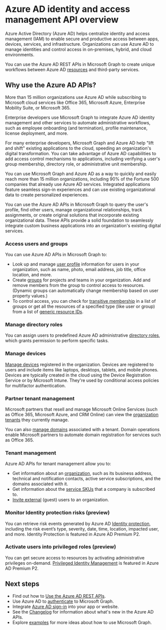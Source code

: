 # Azure AD identity and access management API overview

Azure Active Directory (Azure AD) helps centralize identity and access management (IAM) to enable secure and productive access between apps, devices, services, and infrastructure. Organizations can use Azure AD to manage identities and control access in on-premises, hybrid, and cloud environments.  

You can use the Azure AD REST APIs in Microsoft Graph to create unique workflows between Azure AD [resources](../resources/azure_ad_overview.md) and third-party services.

## Why use the Azure AD APIs?

More than 15 million organizations use Azure AD while subscribing to Microsoft cloud services like Office 365, Microsoft Azure, Enterprise Mobility Suite, or Microsoft 365.  

Enterprise developers use Microsoft Graph to integrate Azure AD identity management and other services to automate administrative workflows, such as employee onboarding (and termination), profile maintenance, license deployment, and more.

For many enterprise developers, Microsoft Graph and Azure AD help "lift and shift" existing applications to the cloud, speeding an organization's digital transformation. You can take advantage of Azure AD capabilities to add access control mechanisms to applications, including verifying a user's group membership, directory role, or administrative unit membership.

You can use Microsoft Graph and Azure AD as a way to quickly and easily reach more than 15 million organizations, including 90% of the Fortune 500 companies that already use Azure AD services. Integrated applications feature seamless sign-in experiences and can use existing organizational data to create personalized experiences.  

You can use the Azure AD APIs in Microsoft Graph to query the user's profile, find other users, manage organizational relationships, track assignments, or create original solutions that incorporate existing organizational data. These APIs provide a solid foundation to seamlessly integrate custom business applications into an organization's existing digital services.

### Access users and groups

You can use Azure AD APIs in Microsoft Graph to:

- Look up and manage [user profile](../resources/user.md) information for users in your organization, such as name, photo, email address, job title, office location, and more.
- Create [groups](../resources/groups-overview.md) for projects and teams in your organization. Add and remove members from the group to control access to resources. (Dynamic groups can automatically change membership based on user property values.)
- To control access, you can check for [transitive membership](../api/user_checkmembergroups.md) in a list of groups or get all the resources of a specified type (like user or group) from a list of [generic resource IDs](../api/directoryobject_getbyids.md).

### Manage directory roles

You can assign users to predefined Azure AD administrative [directory roles](../resources/directoryrole.md), which grants permission to perform specific tasks.

### Manage devices

[Manage devices](https://docs.microsoft.com/en-us/azure/active-directory/device-management-introduction.md) registered in the organization. Devices are registered to users and include items like laptops, desktops, tablets, and mobile phones. Devices are typically created in the cloud using the Device Registration Service or by Microsoft Intune. They're used by conditional access policies for multifactor authentication.

### Partner tenant management

Microsoft partners that resell and manage Microsoft Online Services (such as Office 365, Microsoft Azure, and CRM Online) can view the [organization tenants](../resources/contract.md) they currently manage.

You can also [manage domains](../resources/domain.md) associated with a tenant. Domain operations enable Microsoft partners to automate domain registration for services such as Office 365.

### Tenant management

Azure AD APIs for tenant management allow you to:

- Get information about an [organization](../resources/organization.md), such as its business address, technical and notification contacts, active service subscriptions, and the domains associated with it.
- Get information about the [service SKUs](../resources/subscribedsku.md) that a company is subscribed to.
- [Invite external](../resources/invitation.md) (guest) users to an organization.

### Monitor Identity protection risks (preview)

You can retrieve risk events generated by Azure AD [Identity protection](../resources/identityprotection_root.md), including the risk event’s type, severity, date, time, location, impacted user, and more. Identity Protection is featured in Azure AD Premium P2.

### Activate users into privileged roles (preview)

You can get secure access to resources by activating administrative privileges on-demand. [Privileged Identity Management](../resources/privilegedidentitymanagement_root.md) is featured in Azure AD Premium P2.


## Next steps

- Find out how to [Use the Azure AD REST APIs](../resources/azure_ad_overview.md).
- Use Azure AD to [authenticate](auth_overview.md) to Microsoft Graph. 
- Integrate [Azure AD sign-in](https://azure.microsoft.com/en-us/develop/identity/signin/) into your app or website.
- See the [Changelog](changelog.md) for information about what's new in the Azure AD APIs.
- Explore [examples](https://developer.microsoft.com/en-us/graph/graph/examples) for more ideas about how to use Microsoft Graph.
